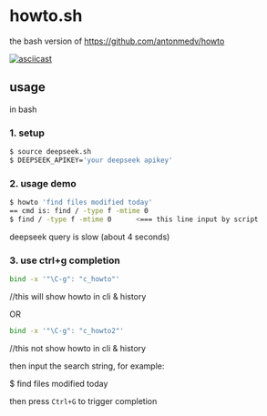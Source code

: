 howto.sh
========

the bash version of
https://github.com/antonmedv/howto

[![asciicast](https://asciinema.org/a/B43e3pPcFEqYt3QdnAhGB6TTN.svg)](https://asciinema.org/a/B43e3pPcFEqYt3QdnAhGB6TTN)

## usage
in bash

### 1. setup
```bash
$ source deepseek.sh
$ DEEPSEEK_APIKEY='your deepseek apikey'
```

### 2. usage demo
```bash
$ howto 'find files modified today'
== cmd is: find / -type f -mtime 0
$ find / -type f -mtime 0      <=== this line input by script
```

deepseek query is slow (about 4 seconds)


### 3. use ctrl+g completion

```bash
bind -x '"\C-g": "c_howto"'
```  
//this will show howto in cli & history

OR

```bash
bind -x '"\C-g": "c_howto2"'
```
//this not show howto in cli & history

then input the search string, for example:

$ find files modified today

then press `Ctrl+G` to trigger completion

